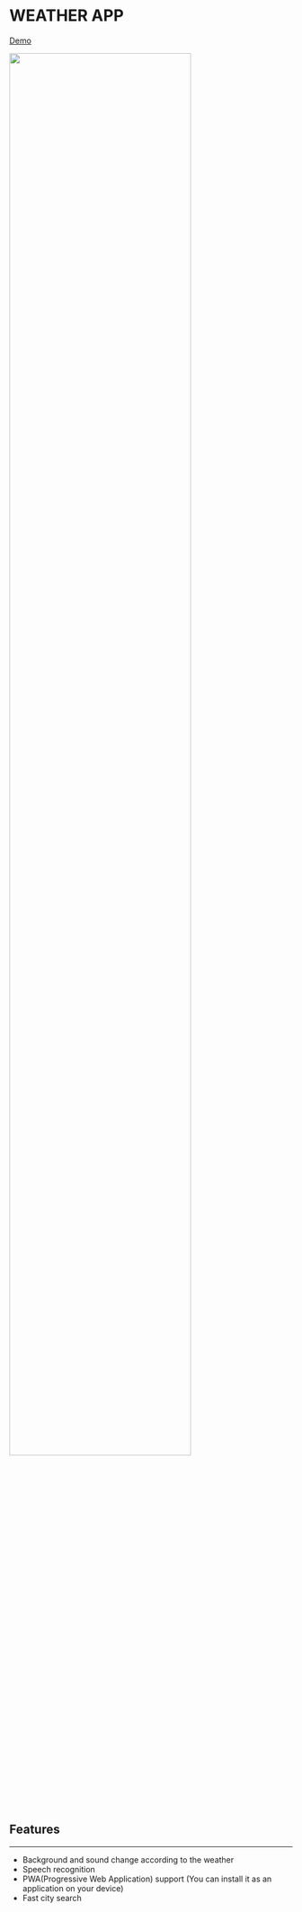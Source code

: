 # WEATHER APP

[Demo](https://js-weather-app-zeta.vercel.app)

<img src='https://docs.google.com/uc?export=open&id=1Gz6IyqBwT39qH0SXRzlNSKAqocJj7taI' width='80%'/>


## Features

---

- Background and sound change according to the weather
- Speech recognition
- PWA(Progressive Web Application) support (You can install it as an application on your device)
- Fast city search
